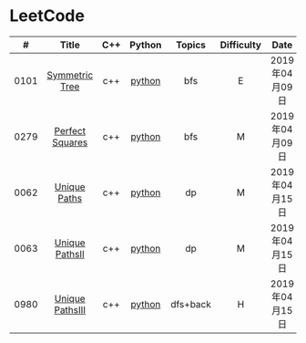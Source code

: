 LeetCode
========

| # | Title | C++ | Python | Topics | Difficulty | Date |
|:--:| :----------: | :------: | :--------: | :--------: | :------: | :----: |
|0101|[Symmetric Tree](https://leetcode.com/problems/symmetric-tree/) | c++ | [python](./solution/101-Symmetric-Tree/SymmetricTree.py) | bfs | E | 2019年04月09日 |
|0279|[Perfect Squares](https://leetcode.com/problems/perfect-squares/) | c++ | [python](./solution/279-Perfect-Squares/PerfectSquares.py) | bfs | M | 2019年04月09日 |
|0062|[Unique Paths](https://leetcode.com/problemset/all/) | c++ | [python](./solution/62-Unique-Paths/UniquePaths.py) | dp | M | 2019年04月15日 |
|0063|[Unique PathsII](https://leetcode.com/problemset/all/) | c++ | [python](./solution/63-Unique-PathsII/UniquePathsII.py) | dp | M | 2019年04月15日 |
|0980|[Unique PathsIII](https://leetcode.com/problemset/all/) | c++ | [python](./solution/980-Unique-Paths-III/UniquePathsIII.py) | dfs+back | H | 2019年04月15日 |

